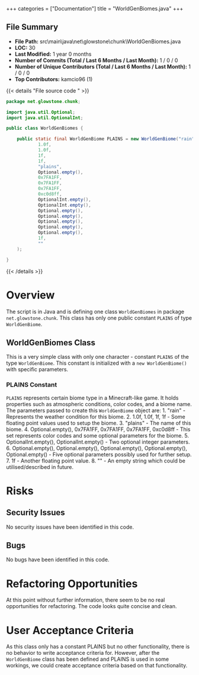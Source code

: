 +++
categories = ["Documentation"]
title = "WorldGenBiomes.java"
+++

## File Summary

- **File Path:** src\main\java\net\glowstone\chunk\WorldGenBiomes.java
- **LOC:** 30
- **Last Modified:** 1 year 0 months
- **Number of Commits (Total / Last 6 Months / Last Month):** 1 / 0 / 0
- **Number of Unique Contributors (Total / Last 6 Months / Last Month):** 1 / 0 / 0
- **Top Contributors:** kamcio96 (1)

{{< details "File source code " >}}
```java
package net.glowstone.chunk;

import java.util.Optional;
import java.util.OptionalInt;

public class WorldGenBiomes {

    public static final WorldGenBiome PLAINS = new WorldGenBiome("rain",
            1.0f,
            1.0f,
            1f,
            1f,
            "plains",
            Optional.empty(),
            0x7FA1FF,
            0x7FA1FF,
            0x7FA1FF,
            0xc0d8ff,
            OptionalInt.empty(),
            OptionalInt.empty(),
            Optional.empty(),
            Optional.empty(),
            Optional.empty(),
            Optional.empty(),
            Optional.empty(),
            1f,
            ""
    );

}

```
{{< /details >}}



# Overview
The script is in Java and is defining one class `WorldGenBiomes` in package `net.glowstone.chunk`. This class has only one public constant `PLAINS` of type `WorldGenBiome`. 

## WorldGenBiomes Class
This is a very simple class with only one character - constant `PLAINS` of the type `WorldGenBiome`. This constant is initialized with a `new WorldGenBiome()` with specific parameters. 

   ### PLAINS Constant

   `PLAINS` represents certain biome type in a Minecraft-like game. It holds properties such as atmospheric conditions, color codes, and a biome name. 
   The parameters passed to create this `WorldGenBiome` object are:
    1. "rain" - Represents the weather condition for this biome.
    2. 1.0f, 1.0f, 1f, 1f - Some floating point values used to setup the biome.
    3. "plains" - The name of this biome.
    4. Optional.empty(), 0x7FA1FF, 0x7FA1FF, 0x7FA1FF, 0xc0d8ff - This set represents color codes and some optional parameters for the biome.
    5. OptionalInt.empty(), OptionalInt.empty() - Two optional integer parameters.
    6. Optional.empty(), Optional.empty(), Optional.empty(), Optional.empty(), Optional.empty() - Five optional parameters possibly used for further setup.
    7. 1f - Another floating point value.
    8. "" - An empty string which could be utilised/described in future.

# Risks

## Security Issues
No security issues have been identified in this code.

## Bugs
No bugs have been identified in this code.

# Refactoring Opportunities
At this point without further information, there seem to be no real opportunities for refactoring. The code looks quite concise and clean.

# User Acceptance Criteria
As this class only has a constant PLAINS but no other functionality, there is no behavior to write acceptance criteria for. However, after the `WorldGenBiome` class has been defined and PLAINS is used in some workings, we could create acceptance criteria based on that functionality.